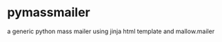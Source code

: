 pymassmailer
============

a generic python mass mailer using jinja html template and mallow.mailer
